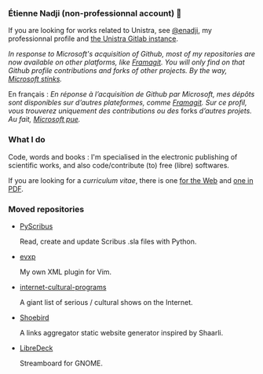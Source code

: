 ### Étienne Nadji (non-professionnal account) 🐳

If you are looking for works related to Unistra, see [@enadji](https://github.com/enadji), my professionnal profile and [the Unistra Gitlab instance](https://git.unistra.fr).

*In response to Microsoft's acquisition of Github, most of my repositories are now available on other platforms, like [Framagit](https://framagit.org/etnadji). You will only find on that Github profile contributions and forks of other projects. By the way, [Microsoft stinks](https://itvision.altervista.org/why-windows-10-sucks.html).*

En français : *En réponse à l’acquisition de Github par Microsoft, mes dépôts sont disponibles sur d’autres plateformes, comme [Framagit](https://framagit.org/etnadji). Sur ce profil, vous trouverez uniquement des contributions ou des* forks *d’autres projets. Au fait, [Microsoft pue](http://sebsauvage.net/wiki/doku.php?id=microsoft).*

### What I do

Code, words and books : I'm specialised in the electronic publishing of scientific works, and also code/contribute (to) free (libre) softwares.

If you are looking for a *curriculum vitae*, there is one [for the Web](https://etnadji.fr/cv/index.html) and [one in PDF](https://etnadji.fr/cv/cv.pdf).

### Moved repositories

- [PyScribus](https://framagit.org/etnadji/pyscribus)

   Read, create and update Scribus .sla files with Python.

- [evxp](https://framagit.org/etnadji/evxp)

    My own XML plugin for Vim.

- [internet-cultural-programs](https://framagit.org/etnadji/internet-cultural-programs)

    A giant list of serious / cultural shows on the Internet.

- [Shoebird](https://framagit.org/etnadji/shoebird)

    A links aggregator static website generator inspired by Shaarli.

- [LibreDeck](https://framagit.org/etnadji/libredeck)

   Streamboard for GNOME.
